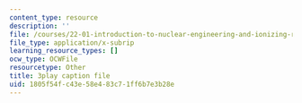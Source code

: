 ```yaml
---
content_type: resource
description: ''
file: /courses/22-01-introduction-to-nuclear-engineering-and-ionizing-radiation-fall-2016/1805f54fc43e58e483c71ff6b7e3b28e_Gd0QPYVYnQg.vtt
file_type: application/x-subrip
learning_resource_types: []
ocw_type: OCWFile
resourcetype: Other
title: 3play caption file
uid: 1805f54f-c43e-58e4-83c7-1ff6b7e3b28e
---
```

